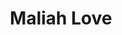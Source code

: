 ---
pid: fs336
title: Maliah Love
location_transcription: City Hall
coordinates: "[-75.163565363024, 39.952418198863]"
zipcode: '19124'
gen_neighborhood: North Philadelphia
neighborhood: Juniata,Frankford,Feltonville
outside_phl: 
age: '8'
age_range: 6-13
instagram: 
image_file_name: fs_336.jpg
proposal_transcription: 
topic: Unknown
topic_summary: '0'
type: Other No Form
keywords_other: maliah
credit: 
image_labels: Maliah
twitter: 
facebook: 
permalink: "/monuments/fs336/"
layout: item-page
---